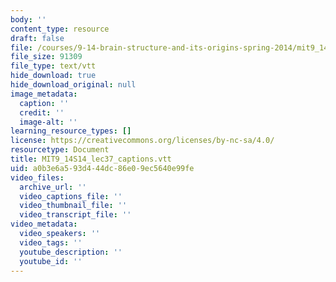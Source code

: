 ```yaml
---
body: ''
content_type: resource
draft: false
file: /courses/9-14-brain-structure-and-its-origins-spring-2014/mit9_14s14_lec37_captions.vtt
file_size: 91309
file_type: text/vtt
hide_download: true
hide_download_original: null
image_metadata:
  caption: ''
  credit: ''
  image-alt: ''
learning_resource_types: []
license: https://creativecommons.org/licenses/by-nc-sa/4.0/
resourcetype: Document
title: MIT9_14S14_lec37_captions.vtt
uid: a0b3e6a5-93d4-44dc-86e0-9ec5640e99fe
video_files:
  archive_url: ''
  video_captions_file: ''
  video_thumbnail_file: ''
  video_transcript_file: ''
video_metadata:
  video_speakers: ''
  video_tags: ''
  youtube_description: ''
  youtube_id: ''
---
```

